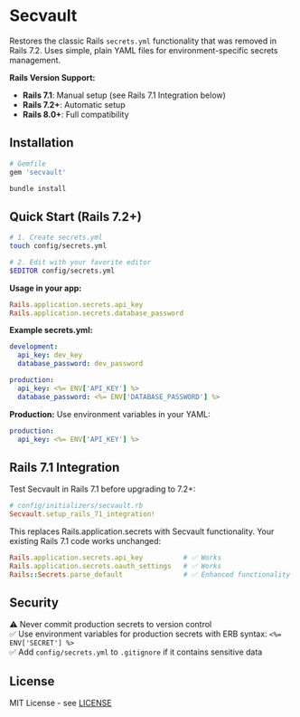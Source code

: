 # Secvault

Restores the classic Rails `secrets.yml` functionality that was removed in Rails 7.2. Uses simple, plain YAML files for environment-specific secrets management.

**Rails Version Support:**
- **Rails 7.1**: Manual setup (see Rails 7.1 Integration below)
- **Rails 7.2+**: Automatic setup
- **Rails 8.0+**: Full compatibility

## Installation

```ruby
# Gemfile
gem 'secvault'
```

```bash
bundle install
```

## Quick Start (Rails 7.2+)

```bash
# 1. Create secrets.yml
touch config/secrets.yml

# 2. Edit with your favorite editor
$EDITOR config/secrets.yml
```

**Usage in your app:**
```ruby
Rails.application.secrets.api_key
Rails.application.secrets.database_password
```

**Example secrets.yml:**
```yaml
development:
  api_key: dev_key
  database_password: dev_password

production:
  api_key: <%= ENV['API_KEY'] %>
  database_password: <%= ENV['DATABASE_PASSWORD'] %>
```

**Production:** Use environment variables in your YAML:
```yaml
production:
  api_key: <%= ENV['API_KEY'] %>
```

## Rails 7.1 Integration

Test Secvault in Rails 7.1 before upgrading to 7.2+:

```ruby
# config/initializers/secvault.rb
Secvault.setup_rails_71_integration!
```

This replaces Rails.application.secrets with Secvault functionality. Your existing Rails 7.1 code works unchanged:

```ruby
Rails.application.secrets.api_key          # ✅ Works
Rails.application.secrets.oauth_settings   # ✅ Works
Rails::Secrets.parse_default               # ✅ Enhanced functionality
```


## Security

⚠️ Never commit production secrets to version control  
✅ Use environment variables for production secrets with ERB syntax: `<%= ENV['SECRET'] %>`  
✅ Add `config/secrets.yml` to `.gitignore` if it contains sensitive data

## License

MIT License - see [LICENSE](https://opensource.org/licenses/MIT)
